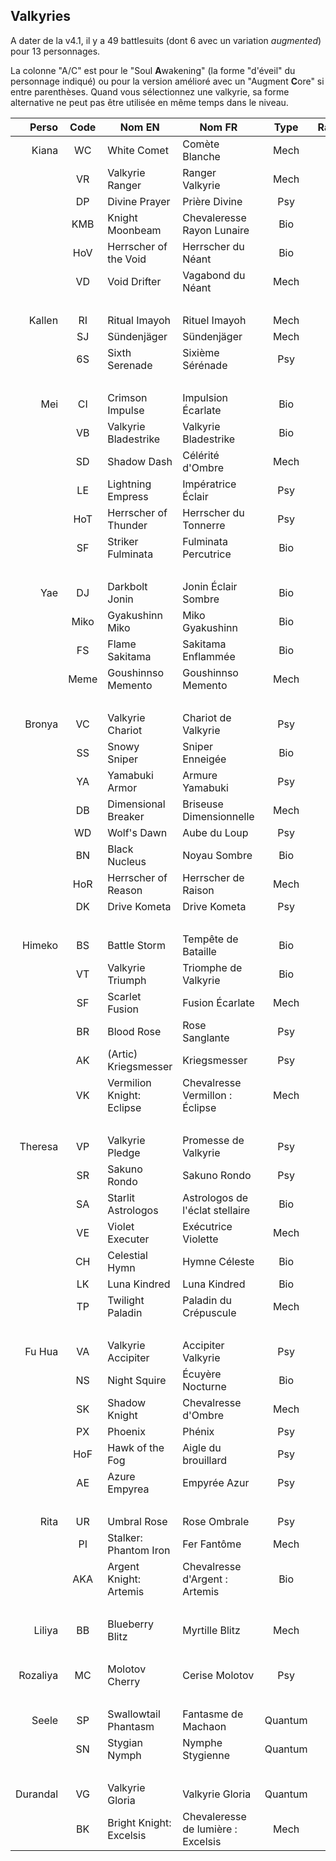 ## Valkyries

A dater de la v4.1, il y a 49 battlesuits (dont 6 avec un variation _augmented_) pour 13 personnages.

La colonne "A/C" est pour le "Soul **A**wakening" (la forme "d'éveil" du personnage indiqué) ou pour la version amélioré avec un "Augment **C**ore" si entre parenthèses.
Quand vous sélectionnez une valkyrie, sa forme alternative ne peut pas être utilisée en même temps dans le niveau.

| Perso       | Code | Nom EN                    | Nom FR                             | Type      | Rang | A/C  |
|------------:|:----:|---------------------------|------------------------------------|:---------:|:----:|:----:|
| Kiana       | WC   | White Comet               | Comète Blanche                     | Mech      | B    | -    |
|             | VR   | Valkyrie Ranger           | Ranger Valkyrie                    | Mech      | A    | -    |
|             | DP   | Divine Prayer             | Prière Divine                      | Psy       | A    | -    |
|             | KMB  | Knight Moonbeam           | Chevaleresse Rayon Lunaire         | Bio       | S    | -    |
|             | HoV  | Herrscher of the Void     | Herrscher du Néant                 | Bio       | S    | KMB  |
|             | VD   | Void Drifter              | Vagabond du Néant                  | Mech      | -    | (VR) |
| &nbsp;      |      |                           |                                    |           |      |      |
| Kallen      | RI   | Ritual Imayoh             | Rituel Imayoh                      | Mech      | A    | WC   |
|             | SJ   | Sündenjäger               | Sündenjäger                        | Mech      | A    | VR   |
|             | 6S   | Sixth Serenade            | Sixième Sérénade                   | Psy       | S    | DP   |
| &nbsp;      |      |                           |                                    |           |      |      |
| Mei         | CI   | Crimson Impulse           | Impulsion Écarlate                 | Bio       | B    | -    |
|             | VB   | Valkyrie Bladestrike      | Valkyrie Bladestrike               | Bio       | A    | -    |
|             | SD   | Shadow Dash               | Célérité d'Ombre                   | Mech      | A    | -    |
|             | LE   | Lightning Empress         | Impératrice Éclair                 | Psy       | S    | -    |
|             | HoT  | Herrscher of Thunder      | Herrscher du Tonnerre              | Psy       | S    | -    |
|             | SF   | Striker Fulminata         | Fulminata Percutrice               | Bio       | -    | (VB) |
| &nbsp;      |      |                           |                                    |           |      |      |
| Yae         | DJ   | Darkbolt Jonin            | Jonin Éclair Sombre                | Bio       | A    | -    |
|             | Miko | Gyakushinn Miko           | Miko Gyakushinn                    | Bio       | A    | CI   |
|             | FS   | Flame Sakitama            | Sakitama Enflammée                 | Bio       | A    | VB   |
|             | Meme | Goushinnso Memento        | Goushinnso Memento                 | Mech      | S    | SD   |
| &nbsp;      |      |                           |                                    |           |      |      |
| Bronya      | VC   | Valkyrie Chariot          | Chariot de Valkyrie                | Psy       | B    | -    |
|             | SS   | Snowy Sniper              | Sniper Enneigée                    | Bio       | A    | -    |
|             | YA   | Yamabuki Armor            | Armure Yamabuki                    | Psy       | A    | -    |
|             | DB   | Dimensional Breaker       | Briseuse Dimensionnelle            | Mech      | S    | -    |
|             | WD   | Wolf's Dawn               | Aube du Loup                       | Psy       | A    | YA   |
|             | BN   | Black Nucleus             | Noyau Sombre                       | Bio       | S    | SS   |
|             | HoR  | Herrscher of Reason       | Herrscher de Raison                | Mech      | S    | DB   |
|             | DK   | Drive Kometa              | Drive Kometa                       | Psy       | -    | (YA) |
| &nbsp;      |      |                           |                                    |           |      |      |
| Himeko      | BS   | Battle Storm              | Tempête de Bataille                | Bio       | B    | -    |
|             | VT   | Valkyrie Triumph          | Triomphe de Valkyrie               | Bio       | A    | -    |
|             | SF   | Scarlet Fusion            | Fusion Écarlate                    | Mech      | A    | -    |
|             | BR   | Blood Rose                | Rose Sanglante                     | Psy       | S    | -    |
|             | AK   | (Artic) Kriegsmesser      | Kriegsmesser                       | Psy       | A    | BS   |
|             | VK   | Vermilion Knight: Eclipse | Chevalresse Vermillon : Éclipse    | Mech      | S    | SF   |
| &nbsp;      |      |                           |                                    |           |      |      |
| Theresa     | VP   | Valkyrie Pledge           | Promesse de Valkyrie               | Psy       | A    | -    |
|             | SR   | Sakuno Rondo              | Sakuno Rondo                       | Psy       | A    | -    |
|             | SA   | Starlit Astrologos        | Astrologos de l'éclat stellaire    | Bio       | A    | -    |
|             | VE   | Violet Executer           | Exécutrice Violette                | Mech      | S    | -    |
|             | CH   | Celestial Hymn            | Hymne Céleste                      | Bio       | S    | -    |
|             | LK   | Luna Kindred              | Luna Kindred                       | Bio       | A    | VP   |
|             | TP   | Twilight Paladin          | Paladin du Crépuscule              | Mech      | -    | (VE) |
| &nbsp;      |      |                           |                                    |           |      |      |
| Fu Hua      | VA   | Valkyrie Accipiter        | Accipiter Valkyrie                 | Psy       | A    | -    |
|             | NS   | Night Squire              | Écuyère Nocturne                   | Bio       | A    | -    |
|             | SK   | Shadow Knight             | Chevalresse d'Ombre                | Mech      | S    | -    |
|             | PX   | Phoenix                   | Phénix                             | Psy       | S    | -    |
|             | HoF  | Hawk of the Fog           | Aigle du brouillard                | Psy       | -    | (VA) |
|             | AE   | Azure Empyrea             | Empyrée Azur                       | Psy       | -    | (PX) |
| &nbsp;      |      |                           |                                    |           |      |      |
| Rita        | UR   | Umbral Rose               | Rose Ombrale                       | Psy       | A    | -    |
|             | PI   | Stalker: Phantom Iron     | Fer Fantôme                        | Mech      | A    | -    |
|             | AKA  | Argent Knight: Artemis    | Chevalresse d'Argent : Artemis     | Bio       | S    | -    |
| &nbsp;      |      |                           |                                    |           |      |      |
| Liliya      | BB   | Blueberry Blitz           | Myrtille Blitz                     | Mech      | A    | -    |
| &nbsp;      |      |                           |                                    |           |      |      |
| Rozaliya    | MC   | Molotov Cherry            | Cerise Molotov                     | Psy       | S    | -    |
| &nbsp;      |      |                           |                                    |           |      |      |
| Seele       | SP   | Swallowtail Phantasm      | Fantasme de Machaon                | Quantum   | A    | -    |
|             | SN   | Stygian Nymph             | Nymphe Stygienne                   | Quantum   | S    | -    |
| &nbsp;      |      |                           |                                    |           |      |      |
| Durandal    | VG   | Valkyrie Gloria           | Valkyrie Gloria                    | Quantum   | A    | -    |
|             | BK   | Bright Knight: Excelsis   | Chevaleresse de lumière : Excelsis | Mech      | S    | -    |

